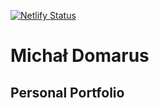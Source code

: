 [![Netlify Status](https://api.netlify.com/api/v1/badges/9c1fda11-b284-4aa3-bbb9-057ae76c5f0d/deploy-status)](https://app.netlify.com/sites/michaldomarus/deploys)

# Michał Domarus
## Personal Portfolio
